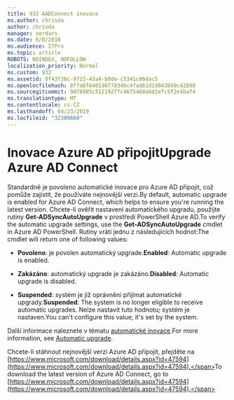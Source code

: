 ```yaml
---
title: 932 AADConnect inovace
ms.author: chrisda
author: chrisda
manager: serdars
ms.date: 6/8/2018
ms.audience: ITPro
ms.topic: article
ROBOTS: NOINDEX, NOFOLLOW
localization_priority: Normal
ms.custom: 932
ms.assetid: 8f43f36c-9722-43a4-b0de-c5341c06dac5
ms.openlocfilehash: 8ffa8f64019077034bc4fad61d1d843849c42898
ms.sourcegitcommit: 9d78905c512192ffc4675468abd2efc5f2e4baf4
ms.translationtype: MT
ms.contentlocale: cs-CZ
ms.lasthandoff: 04/23/2019
ms.locfileid: "32389660"
---
```

# <a name="upgrade-azure-ad-connect"></a><span data-ttu-id="4690a-102">Inovace Azure AD připojit</span><span class="sxs-lookup"><span data-stu-id="4690a-102">Upgrade Azure AD Connect</span></span>

<span data-ttu-id="4690a-103">Standardně je povoleno automatické inovace pro Azure AD připojit, což pomůže zajistit, že používáte nejnovější verzi.</span><span class="sxs-lookup"><span data-stu-id="4690a-103">By default, automatic upgrade is enabled for Azure AD Connect, which helps to ensure you're running the latest version.</span></span> <span data-ttu-id="4690a-104">Chcete-li ověřit nastavení automatického upgradu, použijte rutiny **Get-ADSyncAutoUpgrade** v prostředí PowerShell Azure AD.</span><span class="sxs-lookup"><span data-stu-id="4690a-104">To verify the automatic upgrade settings, use the **Get-ADSyncAutoUpgrade** cmdlet in Azure AD PowerShell.</span></span> <span data-ttu-id="4690a-105">Rutiny vrátí jednu z následujících hodnot:</span><span class="sxs-lookup"><span data-stu-id="4690a-105">The cmdlet will return one of following values:</span></span> 

- <span data-ttu-id="4690a-106">**Povoleno**: je povolen automatický upgrade.</span><span class="sxs-lookup"><span data-stu-id="4690a-106">**Enabled**: Automatic upgrade is enabled.</span></span>

- <span data-ttu-id="4690a-107">**Zakázáno**: automatický upgrade je zakázáno.</span><span class="sxs-lookup"><span data-stu-id="4690a-107">**Disabled**: Automatic upgrade is disabled.</span></span>

- <span data-ttu-id="4690a-108">**Suspended**: systém je již oprávněni přijímat automatické upgrady.</span><span class="sxs-lookup"><span data-stu-id="4690a-108">**Suspended**: The system is no longer eligible to receive automatic upgrades.</span></span> <span data-ttu-id="4690a-109">Nelze nastavit tuto hodnotu; systém je nastaven.</span><span class="sxs-lookup"><span data-stu-id="4690a-109">You can't configure this value; it's set by the system.</span></span> 

<span data-ttu-id="4690a-110">Další informace naleznete v tématu [automatické inovace](https://docs.microsoft.com/azure/active-directory/connect/active-directory-aadconnect-feature-automatic-upgrade).</span><span class="sxs-lookup"><span data-stu-id="4690a-110">For more information, see [Automatic upgrade](https://docs.microsoft.com/azure/active-directory/connect/active-directory-aadconnect-feature-automatic-upgrade).</span></span>

<span data-ttu-id="4690a-111">Chcete-li stáhnout nejnovější verzi Azure AD připojit, přejděte na [https://www.microsoft.com/download/details.aspx?id=47594](https://www.microsoft.com/download/details.aspx?id=47594).</span><span class="sxs-lookup"><span data-stu-id="4690a-111">To download the latest version of Azure AD Connect, go to [https://www.microsoft.com/download/details.aspx?id=47594](https://www.microsoft.com/download/details.aspx?id=47594).</span></span>
